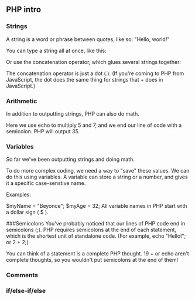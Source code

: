 ## PHP intro
### Strings
A string is a word or phrase between quotes, like so: "Hello, world!"

You can type a string all at once, like this:

<?php
  echo "Hello, world!";
?>
Or use the concatenation operator, which glues several strings together:

<?php
   echo "Hello," . " " . "world" . "!";
?>
The concatenation operator is just a dot (.). (If you're coming to PHP from JavaScript, the dot does the same thing for strings that + does in JavaScript.)

### Arithmetic
In addition to outputting strings, PHP can also do math.

<?php
  echo 5 * 7;
?>
Here we use echo to multiply 5 and 7, and we end our line of code with a semicolon. PHP will output 35.

### Variables
So far we've been outputting strings and doing math.

To do more complex coding, we need a way to "save" these values. We can do this using variables. A variable can store a string or a number, and gives it a specific case-senstive name.

Examples:

$myName = "Beyonce";
$myAge = 32;
All variable names in PHP start with a dollar sign ( $ ).

###Semicolons
You've probably noticed that our lines of PHP code end in semicolons (;). PHP requires semicolons at the end of each statement, which is the shortest unit of standalone code. (For example, echo "Hello!"; or 2 + 2;)

You can think of a statement is a complete PHP thought. 19 + or echo aren't complete thoughts, so you wouldn't put semicolons at the end of them!

<?php echo "Use your semicolons!"; ?>
### Comments

<?php
    echo "I get printed!";
    // I don't! I'm a comment.
?>

### if/else-if/else
<?php
        $gameNinja = "Jin";
        if ($gameNinja == "Jin"){
            echo "Hi Jin!";
        }else if($gameNinja == "Zulu"){
            echo "Hi Zuluuu";
        }
        else{
            echo "You are the master!";
        }
    ?>
###
###
###
###
###
###
